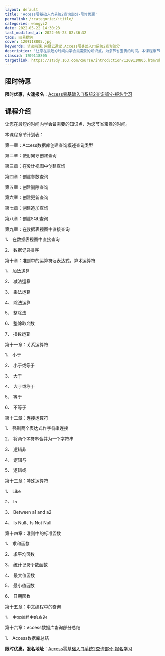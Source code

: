 ```yaml
---
layout: default
title: 'Access零基础入门系统2查询部分-限时优惠'
permalink: /:categories/:title/
categories: wangyi2
date: 2022-05-22 14:30:23
last_modified_at: 2022-05-23 02:36:32
tags: 网易提供
cover: 1209118805.jpg
keywords: 精选网课,网易云课堂,Access零基础入门系统2查询部分
description: '让您在最短的时间内学会最需要的知识点，为您节省宝贵的时间。本课程章节计划表：第一章：Access数据库创建查询概述查询类'
classid: 1209118805
targetlink: https://study.163.com/course/introduction/1209118805.htm?share=1&shareId=1025206652&utm_campaign=share&utm_medium=iphoneShare&utm_source=&utm_u=1025206652
---
```


## 限时特惠

**限时优惠，火速报名**：[Access零基础入门系统2查询部分-报名学习](https://study.163.com/course/introduction/1209118805.htm?share=1&shareId=1025206652&utm_campaign=share&utm_medium=iphoneShare&utm_source=&utm_u=1025206652)

## 课程介绍

让您在最短的时间内学会最需要的知识点，为您节省宝贵的时间。

本课程章节计划表：

第一章：Access数据库创建查询概述查询类型

第二章：使用向导创建查询

第三章：在设计视图中创建查询

第四章：创建参数查询

第五章：创建删除查询

第六章：创建更新查询

第七章：创建追加查询

第八章：创建SQL查询

第九章：在数据表视图中直接查询

1、	在数据表视图中直接查询

2、	数据记录排序

第十章：准则中的运算符及表达式，算术运算符

1、	加法运算

2、	减法运算

3、	乘法运算

4、	除法运算

5、	整除法

6、	整除取余数

7、	指数运算

第十一章：关系运算符

1、	小于

2、	小于或等于

3、	大于

4、	大于或等于

5、	等于

6、	不等于

第十二章：连接运算符

1、	强制两个表达式作字符串连接

2、	将两个字符串合并为一个字符串

3、	逻辑非

4、	逻辑与

5、	逻辑或

第十三章：特殊运算符

1、	Like

2、	In

3、	Between a1 and a2

4、	Is Null、Is Not Null

第十四章：准则中的标准函数

1、	求和函数

2、	求平均函数

3、	统计记录个数函数

4、	最大值函数

5、	最小值函数

6、	日期函数

第十五章：中文编程中的查询

1、	中文编程中的查询

第十六章：Access数据库查询部分总结

1、	Access数据库总结

**限时优惠，报名地址**：[Access零基础入门系统2查询部分-报名学习](https://study.163.com/course/introduction/1209118805.htm?share=1&shareId=1025206652&utm_campaign=share&utm_medium=iphoneShare&utm_source=&utm_u=1025206652)

